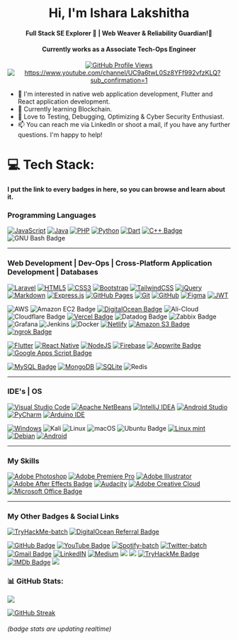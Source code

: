 <!-- -
isharax9/isharax9 is a ✨ special ✨ repository because its `README.md` (this file) appears on your GitHub profile.
You can click the Preview link to take a look at your changes.
- -->

<div align="center">
  <h1> Hi, I'm Ishara Lakshitha</h1>
  <h4 align="center">Full Stack SE Explorer 🌱 | 
Web Weaver & Reliability Guardian!🥷</h4>
  <h4 align="center">Currently works as a Associate Tech-Ops Engineer</h4>
</div>

<div align="center">

<a href="https://github.com/isharax9">
  <img src="https://komarev.com/ghpvc/?username=isharax9&label=Github%20Profile%20Views&color=0080ff&style=for-the-badge" alt="GitHub Profile Views">
</a>
<a href="https://www.youtube.com/channel/UC9a6twL0Sz8YFf992vfzKLQ?sub_confirmation=1">
<img src="https://img.shields.io/youtube/channel/subscribers/UC9a6twL0Sz8YFf992vfzKLQ?&label=YouTube%20Sub%20Count&style=for-the-badge"  alt="https://www.youtube.com/channel/UC9a6twL0Sz8YFf992vfzKLQ?sub_confirmation=1"/>
</a>


</div>

- 👀 I'm interested in native web application development, Flutter and React application development.
- 🌱 Currently learning Blockchain.
- 💞️ Love to Testing, Debugging, Optimizing & Cyber Security Enthusiast.
- 📫 You can reach me via LinkedIn or shoot a mail, if you have any further questions. I'm happy to help!

<!-- 
[![Top Langs](https://github-readme-stats.vercel.app/api/top-langs/?username=isharax9&layout=compact&theme=dark)](https://github.com/isharax9) . [![GitHub Readme Streak Stats](https://github-readme-streak-stats.herokuapp.com/?user=isharax9&layout=compact&theme=dark)](https://github.com/isharax9) -->

<!-- <div align="center">


[![Repos Badge](https://badges.pufler.dev/repos/isharax9)](https://badges.pufler.dev) .
[![Commits Badge](https://badges.pufler.dev/commits/monthly/isharax9)](https://github.com/isharax9)
</div> -->


# 💻 Tech Stack:

 **I put the link to every badges in here, so you can browse and learn about it.**

### Programming Languages

[![JavaScript](https://img.shields.io/badge/javascript-%23323330.svg?style=for-the-badge&logo=javascript&logoColor=%23F7DF1E)](https://developer.mozilla.org/en-US/docs/Web/JavaScript)
[![Java](https://img.shields.io/badge/Java-ED8B00?style=for-the-badge&logo=openjdk&logoColor=white)](https://www.java.com/)
[![PHP](https://img.shields.io/badge/php-%23777BB4.svg?style=for-the-badge&logo=php&logoColor=white)](https://www.php.net/)
[![Python](https://img.shields.io/badge/python-3670A0?style=for-the-badge&logo=python&logoColor=ffdd54)](https://www.python.org/)
[![Dart](https://img.shields.io/badge/Dart-0175C2?style=for-the-badge&logo=dart&logoColor=white)](https://dart.dev/)
[![C++ Badge](https://img.shields.io/badge/C%2B%2B-00599C?logo=cplusplus&logoColor=fff&style=for-the-badge)](https://isocpp.org/)
![GNU Bash Badge](https://img.shields.io/badge/GNU%20Bash-4EAA25?logo=gnubash&logoColor=fff&style=for-the-badge)



---

### Web Development | Dev-Ops | Cross-Platform Application Development | Databases

[![Laravel](https://img.shields.io/badge/laravel-%23FF2D20.svg?style=for-the-badge&logo=laravel&logoColor=white)](https://laravel.com/)
[![HTML5](https://img.shields.io/badge/html5-%23E34F26.svg?style=for-the-badge&logo=html5&logoColor=white)](https://developer.mozilla.org/en-US/docs/Web/HTML)
[![CSS3](https://img.shields.io/badge/css3-%231572B6.svg?style=for-the-badge&logo=css3&logoColor=white)](https://www.w3.org/Style/CSS/)
[![Bootstrap](https://img.shields.io/badge/bootstrap-%23563D7C.svg?style=for-the-badge&logo=bootstrap&logoColor=white)](https://getbootstrap.com/)
[![TailwindCSS](https://img.shields.io/badge/tailwindcss-%2338B2AC.svg?style=for-the-badge&logo=tailwind-css&logoColor=white)](https://tailwindcss.com/)
[![jQuery](https://img.shields.io/badge/jQuery-0769AD?style=for-the-badge&logo=jquery&logoColor=white)](https://jquery.com/)
[![Markdown](https://img.shields.io/badge/Markdown-000000?style=for-the-badge&logo=markdown&logoColor=white)](https://daringfireball.net/projects/markdown/)
[![Express.js](https://img.shields.io/badge/express.js-%23404d59.svg?style=for-the-badge&logo=express&logoColor=%2361DAFB)](https://expressjs.com/)
[![GitHub Pages](https://img.shields.io/badge/github%20pages-121013?style=for-the-badge&logo=github&logoColor=white)](https://pages.github.com/)
[![Git](https://img.shields.io/badge/GIT-E44C30?style=for-the-badge&logo=git&logoColor=white)](https://git-scm.com/)
[![GitHub](https://img.shields.io/badge/GitHub-100000?style=for-the-badge&logo=github&logoColor=white)](https://github.com/)
[![Figma](https://img.shields.io/badge/Figma-F24E1E?style=for-the-badge&logo=figma&logoColor=white)](https://www.figma.com/)
[![JWT](https://img.shields.io/badge/JWT-black?style=for-the-badge&logo=JSON%20web%20tokens)](https://jwt.io/)





![AWS](https://img.shields.io/badge/Amazon_AWS-FF9900?style=for-the-badge&logo=amazonaws&logoColor=white)
![Amazon EC2 Badge](https://img.shields.io/badge/Amazon%20EC2-F90?logo=amazonec2&logoColor=fff&style=for-the-badge)
[![DigitalOcean Badge](https://img.shields.io/badge/Digital_Ocean-0080FF?style=for-the-badge&logo=DigitalOcean&logoColor=white)](https://www.digitalocean.com/)
![Ali-Cloud](https://img.shields.io/badge/Alibaba_Cloud-FF6A00?style=for-the-badge&logo=alibabacloud&logoColor=white)
![Cloudflare Badge](https://img.shields.io/badge/Cloudflare-F38020?logo=cloudflare&logoColor=fff&style=for-the-badge)
[![Vercel Badge](https://img.shields.io/badge/Vercel-000?logo=vercel&logoColor=fff&style=for-the-badge)](https://www.vercel.com/)
![Datadog Badge](https://img.shields.io/badge/Datadog-632CA6?logo=datadog&logoColor=fff&style=for-the-badge)
![Zabbix Badge](https://img.shields.io/badge/Zabbix-ff5000?logo=https://i.postimg.cc/Y2dC0jmt/Zabbix-logo-RGB.png&logoWidth=20&style=for-the-badge)
![Grafana](https://img.shields.io/badge/Grafana-F2F4F9?style=for-the-badge&logo=grafana&logoColor=orange&labelColor=F2F4F9)
![Jenkins](https://img.shields.io/badge/jenkins-%232C5263.svg?style=for-the-badge&logo=jenkins&logoColor=white)
![Docker](https://img.shields.io/badge/docker-%230db7ed.svg?style=for-the-badge&logo=docker&logoColor=white)
[![Netlify](https://img.shields.io/badge/netlify-%23000000?style=for-the-badge&logo=netlify&logoColor=#00C7B7)](https://www.netlify.com/)
[![Amazon S3 Badge](https://img.shields.io/badge/Amazon%20S3-569A31?logo=amazons3&logoColor=fff&style=for-the-badge)](https://aws.amazon.com/s3/)
[![ngrok Badge](https://img.shields.io/badge/ngrok-1F1E37?logo=ngrok&logoColor=fff&style=for-the-badge)](https://ngrok.com/)


[![Flutter](https://img.shields.io/badge/Flutter-02569B?style=for-the-badge&logo=flutter&logoColor=white)](https://flutter.dev/)
[![React Native](https://img.shields.io/badge/React_Native-20232A?style=for-the-badge&logo=react&logoColor=61DAFB)](https://reactnative.dev/)
[![NodeJS](https://img.shields.io/badge/node.js-6DA55F?style=for-the-badge&logo=node.js&logoColor=white)](https://nodejs.org/)
[![Firebase](https://img.shields.io/badge/firebase-%23039BE5.svg?style=for-the-badge&logo=firebase)](https://firebase.google.com/)
[![Appwrite Badge](https://img.shields.io/badge/Appwrite-F02E65?logo=appwrite&logoColor=fff&style=for-the-badge)](https://appwrite.io/)
[![Google Apps Script Badge](https://img.shields.io/badge/Google%20Apps%20Script-4285F4?logo=googleappsscript&logoColor=fff&style=for-the-badge)](https://developers.google.com/apps-script/) 




[![MySQL Badge](https://img.shields.io/badge/MySQL-4479A1?logo=mysql&logoColor=fff&style=for-the-badge)](https://www.mysql.com/)
[![MongoDB](https://img.shields.io/badge/MongoDB-%234ea94b.svg?style=for-the-badge&logo=mongodb&logoColor=white)](https://www.mongodb.com/)
[![SQLite](https://img.shields.io/badge/SQLite-07405E?style=for-the-badge&logo=sqlite&logoColor=white)](https://www.sqlite.org/)
![Redis](https://img.shields.io/badge/redis-%23DD0031.svg?&style=for-the-badge&logo=redis&logoColor=white)



---


### IDE's | OS
[![Visual Studio Code](https://img.shields.io/badge/Visual_Studio_Code-0078D4?style=for-the-badge&logo=visual%20studio%20code&logoColor=white)](https://code.visualstudio.com/)
[![Apache NetBeans](https://img.shields.io/badge/apache%20netbeans-1B6AC6?style=for-the-badge&logo=apache%20netbeans%20IDE&logoColor=white)](https://netbeans.apache.org/)
[![IntelliJ IDEA](https://img.shields.io/badge/IntelliJ_IDEA-000000.svg?style=for-the-badge&logo=intellij-idea&logoColor=white)](https://www.jetbrains.com/idea/)
[![Android Studio](https://img.shields.io/badge/Android_Studio-3DDC84?style=for-the-badge&logo=android-studio&logoColor=white)](https://developer.android.com/studio)
[![PyCharm](https://img.shields.io/badge/PyCharm-000000.svg?style=for-the-badge&logo=PyCharm&logoColor=white)](https://www.jetbrains.com/pycharm/)
[![Arduino IDE](https://img.shields.io/badge/Arduino_IDE-00979D?style=for-the-badge&logo=arduino&logoColor=white)](https://www.arduino.cc/en/software)


[![Windows](https://img.shields.io/badge/Windows-0078D6?style=for-the-badge&logo=windows&logoColor=white)](https://www.microsoft.com/windows/)
![Kali](https://img.shields.io/badge/Kali-268BEE?style=for-the-badge&logo=kalilinux&logoColor=white)
![Linux](https://img.shields.io/badge/Linux-FCC624?style=for-the-badge&logo=linux&logoColor=black)
![macOS](https://img.shields.io/badge/mac%20os-000000?style=for-the-badge&logo=macos&logoColor=F0F0F0)
![Ubuntu Badge](https://img.shields.io/badge/Ubuntu-E95420?logo=ubuntu&logoColor=fff&style=for-the-badge)
[![Linux mint](https://img.shields.io/badge/Linux_Mint-87CF3E?style=for-the-badge&logo=linux-mint&logoColor=white)](https://linuxmint.com/)
[![Debian](https://img.shields.io/badge/Debian-A81D33?style=for-the-badge&logo=debian&logoColor=white)](https://www.debian.org/)
[![Android](https://img.shields.io/badge/Android-3DDC84?style=for-the-badge&logo=android&logoColor=white)](https://www.android.com/)




---


### My Skills 

[![Adobe Photoshop](https://img.shields.io/badge/Adobe%20Photoshop-31A8FF?style=for-the-badge&logo=Adobe%20Photoshop&logoColor=black)](https://www.adobe.com/products/photoshop.html)
[![Adobe Premiere Pro](https://img.shields.io/badge/Adobe%20Premiere%20Pro-9999FF?style=for-the-badge&logo=Adobe%20Premiere%20Pro&logoColor=white)](https://www.adobe.com/products/premiere.html)
[![Adobe Illustrator](https://img.shields.io/badge/Adobe%20Illustrator-FF9A00?style=for-the-badge&logo=adobe%20illustrator&logoColor=white)](https://www.adobe.com/products/illustrator.html)
[![Adobe After Effects Badge](https://img.shields.io/badge/Adobe%20After%20Effects-99F?logo=adobeaftereffects&logoColor=fff&style=for-the-badge)](https://www.adobe.com/products/aftereffects.html)
[![Audacity](https://img.shields.io/badge/Audacity-0000CC?style=for-the-badge&logo=audacity&logoColor=white)](https://www.audacityteam.org/)
[![Adobe Creative Cloud](https://img.shields.io/badge/Adobe%20Creative%20Cloud-DA1F26?logo=adobecreativecloud&logoColor=fff&style=for-the-badge)](https://www.adobe.com/creativecloud.html)
[![Microsoft Office Badge](https://img.shields.io/badge/Microsoft%20Office-D83B01?logo=microsoftoffice&logoColor=fff&style=for-the-badge)](https://www.microsoft.com/en-us/microsoft-365/get-started-with-office-2019)





---

### My Other Badges & Social Links


[![TryHackMe-batch](https://tryhackme-badges.s3.amazonaws.com/macknight141.png)](https://tryhackme.com/p/macknight141)
[![DigitalOcean Referral Badge](https://web-platforms.sfo2.cdn.digitaloceanspaces.com/WWW/Badge%203.svg)](https://www.digitalocean.com/?refcode=2e751e58353f&utm_campaign=Referral_Invite&utm_medium=Referral_Program&utm_source=badge)




[![GitHub Badge](https://img.shields.io/badge/GitHub-181717?logo=github&logoColor=fff&style=for-the-badge)](https://github.com/isharax9)
[![YouTube Badge](https://img.shields.io/badge/YouTube-F00?logo=youtube&logoColor=fff&style=for-the-badge)](https://www.youtube.com/@macstudyroom)
[![Spotify-batch](https://img.shields.io/badge/Spotify-1ED760?&style=for-the-badge&logo=spotify&logoColor=white)](https://open.spotify.com/user/aclfdgel1ubi2fmatnhfx2pix)
[![Twitter-batch](https://img.shields.io/badge/Twitter-1DA1F2?style=for-the-badge&logo=twitter&logoColor=white)](https://twitter.com/isharax9)
[![Gmail Badge](https://img.shields.io/badge/Gmail-EA4335?logo=gmail&logoColor=fff&style=for-the-badge)](mailto:isharax9@gmail.com)
[![LinkedIN](https://img.shields.io/badge/LinkedIn-0077B5?style=for-the-badge&logo=linkedin&logoColor=white)](https://www.linkedin.com/in/isharax9/)
[![Medium](https://img.shields.io/badge/Medium-12100E?style=for-the-badge&logo=medium&logoColor=white)](https://medium.com/@isharax9)
[![](https://img.shields.io/badge/Instagram-E4405F?style=for-the-badge&logo=instagram&logoColor=white)](https://www.instagram.com/mac_knight141/)
[![](https://img.shields.io/badge/Epic%20Games-313131?style=for-the-badge&logo=Epic%20Games&logoColor=white)](https://store.epicgames.com/en-US/u/23a6d56de1e54fb3b9dde49c08dd6417)
[![TryHackMe Badge](https://img.shields.io/badge/TryHackMe-212C42?logo=tryhackme&logoColor=fff&style=for-the-badge)](https://tryhackme.com/p/macknight141)
[![IMDb Badge](https://img.shields.io/badge/IMDb-F5C518?logo=imdb&logoColor=000&style=for-the-badge)](https://www.imdb.com/user/ur120548152/?ref_=nv_usr_prof_2)
[![](https://img.shields.io/badge/Buy_Me_A_Coffee-FFDD00?style=for-the-badge&logo=buy-me-a-coffee&logoColor=black)](https://www.buymeacoffee.com/macstudyroom)



### 📊 GitHub Stats:
![](https://github-readme-stats.vercel.app/api?username=isharax9&theme=dark&hide_border=false&include_all_commits=true&count_private=true)

<a href="https://git.io/streak-stats"><img src="https://streak-stats.demolab.com?user=isharax9" alt="GitHub Streak" /></a>


###### (badge stats are updating realtime)
